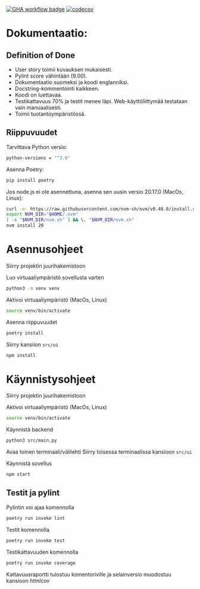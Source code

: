 [![GHA workflow badge](https://github.com/top1-ohjelmistoprojektiryhma/HumanBiasProject/actions/workflows/main.yml/badge.svg)](https://github.com/top1-ohjelmistoprojektiryhma/HumanBiasProject/actions/workflows/main.yml)
[![codecov](https://codecov.io/gh/top1-ohjelmistoprojektiryhma/HumanBiasProject/graph/badge.svg?token=6QQXK7UA5D)](https://codecov.io/gh/top1-ohjelmistoprojektiryhma/HumanBiasProject)

# Dokumentaatio:

## Definition of Done
- User story toimii kuvauksen mukaisesti.
- Pylint score vähintään (9.00).
- Dokumentaatio suomeksi ja koodi englanniksi.
- Docstring-kommentointi kaikkeen.
- Koodi on luettavaa.
- Testikattavuus 70% ja testit menee läpi. Web-käyttöliittymää testataan vain manuaalisesti.
- Toimii tuotantoympäristössä.

## Riippuvuudet
Tarvittava Python versio:
```bash
python-versions = "^3.9"
```
Asenna Poetry:
```bash
pip install poetry
```
Jos node.js ei ole asennettuna, asenna sen uusin versio 20.17.0 (MacOs, Linux):
```bash
curl -o- https://raw.githubusercontent.com/nvm-sh/nvm/v0.40.0/install.sh | bash
export NVM_DIR="$HOME/.nvm"
[ -s "$NVM_DIR/nvm.sh" ] && \. "$NVM_DIR/nvm.sh"
nvm install 20

```
# Asennusohjeet

Siirry projektin juurihakemistoon

Luo virtuaaliympäristö sovellusta varten
```bash
python3 -m venv venv
```
Aktivoi virtuaaliympäristö (MacOs, Linux)
```bash
source venv/bin/activate
```
Asenna riippuvuudet
```bash
poetry install
```

Siirry kansiion ```src/ui```
```bash
npm install
```

# Käynnistysohjeet

Siirry projektin juurihakemistoon

Aktivoi virtuaaliympäristö (MacOs, Linux)
```bash
source venv/bin/activate
```

Käynnistä backend
```bash
python3 src/main.py
```

Avaa toinen terminaali/välilehti
Siirry toisessa terminaalissa kansioon ```src/ui```

Käynnistä sovellus
```bash
npm start
```

## Testit ja pylint

Pylintin voi ajaa komennolla
```bash
poetry run invoke lint
```

Testit komennolla
```bash
poetry run invoke test
```

Testikattavuuden komennolla
```bash
poetry run invoke coverage
```
Kattavuusraportti tulostuu komentoriville ja selainversio muodostuu kansioon _htmlcov_
